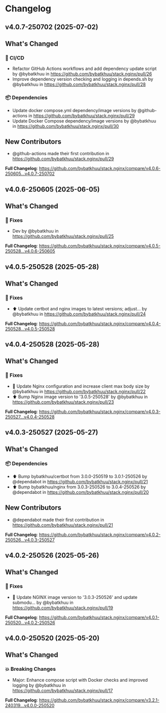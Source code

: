 # Changelog

## v4.0.7-250702 (2025-07-02)

<!-- Release notes generated using configuration in .github/release.yml at v4.0.7-250702 -->

## What's Changed
### 👷 CI/CD
* Refactor GitHub Actions workflows and add dependency update script by @bybatkhuu in https://github.com/bybatkhuu/stack.nginx/pull/26
* Improve dependency version checking and logging in depends.sh by @bybatkhuu in https://github.com/bybatkhuu/stack.nginx/pull/28
### 📦 Dependencies
* Update docker compose.yml dependency/image versions by @github-actions in https://github.com/bybatkhuu/stack.nginx/pull/29
* Update Docker Compose dependency/image versions by @bybatkhuu in https://github.com/bybatkhuu/stack.nginx/pull/30

## New Contributors
* @github-actions made their first contribution in https://github.com/bybatkhuu/stack.nginx/pull/29

**Full Changelog**: https://github.com/bybatkhuu/stack.nginx/compare/v4.0.6-250605...v4.0.7-250702

## v4.0.6-250605 (2025-06-05)

<!-- Release notes generated using configuration in .github/release.yml at v4.0.6-250605 -->

## What's Changed
### 🐛 Fixes
* Dev by @bybatkhuu in https://github.com/bybatkhuu/stack.nginx/pull/25


**Full Changelog**: https://github.com/bybatkhuu/stack.nginx/compare/v4.0.5-250528...v4.0.6-250605

## v4.0.5-250528 (2025-05-28)

<!-- Release notes generated using configuration in .github/release.yml at v4.0.5-250528 -->

## What's Changed
### 🐛 Fixes
* :arrow_up: Update certbot and nginx images to latest versions; adjust… by @bybatkhuu in https://github.com/bybatkhuu/stack.nginx/pull/24


**Full Changelog**: https://github.com/bybatkhuu/stack.nginx/compare/v4.0.4-250528...v4.0.5-250528

## v4.0.4-250528 (2025-05-28)

<!-- Release notes generated using configuration in .github/release.yml at v4.0.4-250528 -->

## What's Changed
### 🐛 Fixes
* :wrench: Update Nginx configuration and increase client max body size by @bybatkhuu in https://github.com/bybatkhuu/stack.nginx/pull/22
* :arrow_up: Bump Nginx image version to '3.0.5-250528' by @bybatkhuu in https://github.com/bybatkhuu/stack.nginx/pull/23


**Full Changelog**: https://github.com/bybatkhuu/stack.nginx/compare/v4.0.3-250527...v4.0.4-250528

## v4.0.3-250527 (2025-05-27)

<!-- Release notes generated using configuration in .github/release.yml at v4.0.3-250527 -->

## What's Changed
### 📦 Dependencies
* ⬆️ Bump bybatkhuu/certbot from 3.0.0-250519 to 3.0.1-250526 by @dependabot in https://github.com/bybatkhuu/stack.nginx/pull/21
* ⬆️ Bump bybatkhuu/nginx from 3.0.3-250526 to 3.0.4-250526 by @dependabot in https://github.com/bybatkhuu/stack.nginx/pull/20

## New Contributors
* @dependabot made their first contribution in https://github.com/bybatkhuu/stack.nginx/pull/21

**Full Changelog**: https://github.com/bybatkhuu/stack.nginx/compare/v4.0.2-250526...v4.0.3-250527

## v4.0.2-250526 (2025-05-26)

<!-- Release notes generated using configuration in .github/release.yml at v4.0.2-250526 -->

## What's Changed
### 🐛 Fixes
* :bug: Update NGINX image version to '3.0.3-250526' and update submodu… by @bybatkhuu in https://github.com/bybatkhuu/stack.nginx/pull/19


**Full Changelog**: https://github.com/bybatkhuu/stack.nginx/compare/v4.0.1-250520...v4.0.2-250526

## v4.0.0-250520 (2025-05-20)

<!-- Release notes generated using configuration in .github/release.yml at v4.0.0-250520 -->

## What's Changed
### 💥 Breaking Changes
* Major: Enhance compose script with Docker checks and improved logging by @bybatkhuu in https://github.com/bybatkhuu/stack.nginx/pull/17


**Full Changelog**: https://github.com/bybatkhuu/stack.nginx/compare/v3.2.1-240319...v4.0.0-250520
